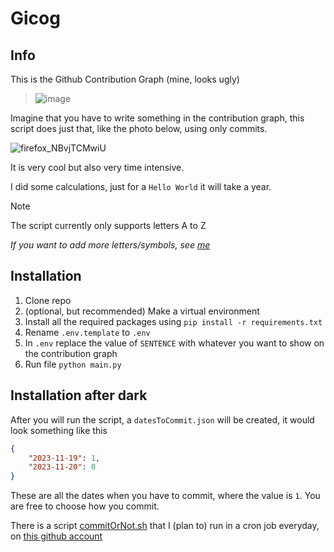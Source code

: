 # Gicog

## Info

This is the Github Contribution Graph (mine, looks ugly)

> ![image](https://github.com/myNameArnav/gicog/assets/35961071/4a6bb5f7-2c81-4c83-bc0e-3ca45ebf4260)

Imagine that you have to write something in the contribution graph, this script does just that, like the photo below, using only commits.

![firefox_NBvjTCMwiU](https://github.com/myNameArnav/gicog/assets/35961071/ab20fb2a-0c4d-4622-831b-b26e1c72b1b0)

It is very cool but also very time intensive.

I did some calculations, just for a `Hello World` it will take a year.

> [!NOTE]
> The script currently only supports letters A to Z
> 
> *If you want to add more letters/symbols, see [me](https://github.com/myNameArnav/gicog/blob/main/alphabetMatrix/README.md)*


## Installation

1. Clone repo
2. (optional, but recommended) Make a virtual environment
3. Install all the required packages using `pip install -r requirements.txt`
4. Rename `.env.template` to `.env`
5. In `.env` replace the value of `SENTENCE` with whatever you want to show on the contribution graph
6. Run file `python main.py`

## Installation after dark

After you will run the script, a `datesToCommit.json` will be created, it would look something like this

```json
{
    "2023-11-19": 1,
    "2023-11-20": 0
}
```

These are all the dates when you have to commit, where the value is `1`. You are free to choose how you commit.

There is a script [commitOrNot.sh](https://github.com/myNameArnav/gicog/blob/main/commitOrNot.sh) that I (plan to) run in a cron job everyday, on [this github account](https://github.com/patete)
